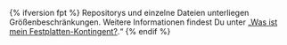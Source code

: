 {% ifversion fpt %}
Repositorys und einzelne Dateien unterliegen Größenbeschränkungen. Weitere Informationen findest Du unter „[Was ist mein Festplatten-Kontingent?](/articles/what-is-my-disk-quota).“
{% endif %}
